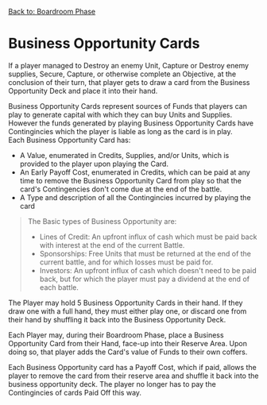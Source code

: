 [Back to: Boardroom Phase](./BoardroomPhase.md)

# Business Opportunity Cards
If a player managed to Destroy an enemy Unit, Capture or Destroy enemy supplies, Secure, Capture, or otherwise complete an Objective, at the conclusion of their turn, that player gets to draw a card from the Business Opportunity Deck and place it into their hand.  

Business Opportunity Cards represent sources of Funds that players can play to generate capital with which they can buy Units and Supplies.  However the funds generated by playing Business Opportunity Cards have Contingincies which the player is liable as long as the card is in play.  
Each Business Opportunity Card has:
- A Value, enumerated in Credits, Supplies, and/or Units, which is provided to the player upon playing the Card.
- An Early Payoff Cost, enumerated in Credits, which can be paid at any time to remove the Business Opportunity Card from play so that the card's Contingencies don't come due at the end of the battle.
- A Type and description of all the Contingincies incurred by playing the card 

> The Basic types of Business Opportunity are:
> - Lines of Credit: An upfront influx of cash which must be paid back with interest at the end of the current Battle.
> - Sponsorships: Free Units that must be returned at the end of the current battle, and for which losses must be paid for.
> - Investors: An upfront influx of cash which doesn't need to be paid back, but for which the player must pay a dividend at the end of each battle.

The Player may hold 5 Business Opportunity Cards in their hand.  If they draw one with a full hand, they must either play one, or discard one from their hand by shuffling it back into the Business Opportunity Deck.  

Each Player may, during their Boardroom Phase, place a Business Opportunity Card from their Hand, face-up into their Reserve Area.  Upon doing so, that player adds the Card's value of Funds to their own coffers.    

Each Business Opportunity card has a Payoff Cost, which if paid, allows the player to remove the card from their reserve area and shuffle it back into the business opportunity deck.  The player no longer has to pay the Contingincies of cards Paid Off this way.
